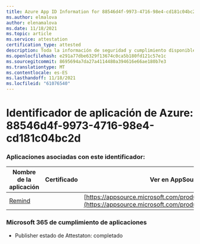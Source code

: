 ```yaml
---
title: Azure App ID Information for 88546d4f-9973-4716-98e4-cd181c04bc2d
ms.author: elmalova
author: elenamalova
ms.date: 11/18/2021
ms.topic: article
ms.service: attestation
certification_type: attested
description: Toda la información de seguridad y cumplimiento disponible para 88546d4f-9973-4716-98e4-cd181c04bc2d.
ms.openlocfilehash: e291a77dbe6329f13674c0ca5b180fd121c57e1c
ms.sourcegitcommit: 8695694a7da27a4114480a394616e66ae180b7e3
ms.translationtype: MT
ms.contentlocale: es-ES
ms.lasthandoff: 11/18/2021
ms.locfileid: "61076540"
---
```

# <a name="azure-app-id-88546d4f-9973-4716-98e4-cd181c04bc2d"></a>Identificador de aplicación de Azure: 88546d4f-9973-4716-98e4-cd181c04bc2d


### <a name="apps-associated-with-this-id"></a>Aplicaciones asociadas con este identificador:
| **Nombre de la aplicación** | **Certificado** | **Ver en AppSource** |
|--------------|---------------|-----------------------|
| [Remind](https://docs.microsoft.com/microsoft-365-app-certification/forward/WA200001444) |  | [https://appsource.microsoft.com/product/office/WA200001444](https://appsource.microsoft.com/product/office/WA200001444) |

### <a name="microsoft-365-app-compliance-status"></a>Microsoft 365 de cumplimiento de aplicaciones
- Publisher estado de Attestaton: completado
